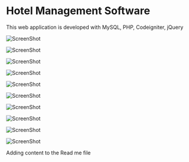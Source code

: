 Hotel Management Software
===============

This web application is developed with MySQL, PHP, Codeigniter, jQuery

![ScreenShot](https://raw.githubusercontent.com/tugbadogan/hotelmanagement/master/screenshots/8.png)

![ScreenShot](https://raw.githubusercontent.com/tugbadogan/hotelmanagement/master/screenshots/4.png)

![ScreenShot](https://raw.githubusercontent.com/tugbadogan/hotelmanagement/master/screenshots/5.png)

![ScreenShot](https://raw.githubusercontent.com/tugbadogan/hotelmanagement/master/screenshots/6.png)

![ScreenShot](https://raw.githubusercontent.com/tugbadogan/hotelmanagement/master/screenshots/1.png)

![ScreenShot](https://raw.githubusercontent.com/tugbadogan/hotelmanagement/master/screenshots/9.png)

![ScreenShot](https://raw.githubusercontent.com/tugbadogan/hotelmanagement/master/screenshots/10.png)

![ScreenShot](https://raw.githubusercontent.com/tugbadogan/hotelmanagement/master/screenshots/3.png)

![ScreenShot](https://raw.githubusercontent.com/tugbadogan/hotelmanagement/master/screenshots/2.png)

![ScreenShot](https://raw.githubusercontent.com/tugbadogan/hotelmanagement/master/screenshots/7.png)


Adding content to the Read me file
